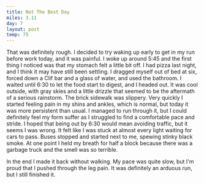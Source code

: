 ```yaml
---
title: Not The Best Day
miles: 3.11
day: 7
layout: post
temp: 75
---
```


That was definitely rough. I decided to try waking up early to get in my run before work today, and it was painful. I woke up around 5:45 and the first thing I noticed was that my stomach felt a little bit off. I had pizza last night, and I think it may have still been settling. I dragged myself out of bed at six, forced down a Clif bar and a glass of water, and used the bathroom. I waited until 6:30 to let the food start to digest, and I headed out. It was cool outside, with gray skies and a little drizzle that seemed to be the aftermath of a serious rainstorm. The brick sidewalk was slippery. Very quickly I started feeling pain in my shins and ankles, which is normal, but today it was more persistent than usual. I managed to run through it, but I could definitely feel my form suffer as I struggled to find a comfortable pace and stride. I hoped that being out by 6:30 would mean avoiding traffic, but it seems I was wrong. It felt like I was stuck at almost every light waiting for cars to pass. Buses stopped and started next to me, spewing stinky black smoke. At one point I held my breath for half a block because there was a garbage truck and the smell was so terrible. 

In the end I made it back without walking. My pace was quite slow, but I'm proud that I pushed through the leg pain. It was definitely an arduous run, but I still finished it.